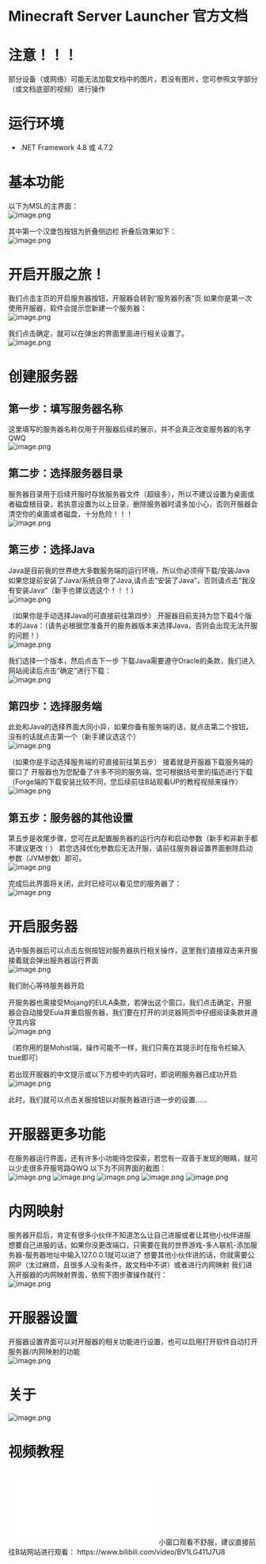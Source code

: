Minecraft Server Launcher 官方文档
====
# 注意！！！
部分设备（或网络）可能无法加载文档中的图片，若没有图片，您可参照文字部分（或文档底部的视频）进行操作

# 运行环境
- .NET Framework 4.8 或 4.7.2

# 基本功能
以下为MSL的主界面：  
![image.png](https://i.328888.xyz/2023/01/23/OawcU.png)

其中第一个汉堡包按钮为折叠侧边栏
折叠后效果如下：  
![image.png](https://i.328888.xyz/2023/01/23/Oalnp.png)

# 开启开服之旅！
我们点击主页的开启服务器按钮，开服器会转到“服务器列表”页
如果你是第一次使用开服器，软件会提示您新建一个服务器：  
![image.png](https://i.328888.xyz/2023/01/23/Oa2ov.png)

我们点击确定，就可以在弹出的界面里面进行相关设置了。  
![image.png](https://i.328888.xyz/2023/01/23/OaOf3.png)

# 创建服务器
## 第一步：填写服务器名称
这里填写的服务器名称仅用于开服器后续的展示，并不会真正改变服务器的名字QWQ  
![image.png](https://i.328888.xyz/2023/01/23/Oab8y.png)

## 第二步：选择服务器目录
服务器目录用于后续开服时存放服务器文件（超级多），所以不建议设置为桌面或者磁盘根目录，若执意设置为以上目录，删除服务器时请多加小心，否则开服器会清空你的桌面或者磁盘，十分危险！！！  
![image.png](https://i.328888.xyz/2023/01/23/OajF5.png)

## 第三步：选择Java
Java是目前我的世界绝大多数服务端的运行环境，所以你必须得下载/安装Java
如果您提前安装了Java/系统自带了Java,请点击“安装了Java”，否则请点击“我没有安装Java”（新手也建议选这个！！！）  
![image.png](https://i.328888.xyz/2023/01/23/Oa8Y8.png)

（如果你是手动选择Java的可直接前往第四步）
开服器目前支持为您下载4个版本的Java：（请务必根据您准备开的服务器版本来选择Java，否则会出现无法开服的问题！）  
![image.png](https://i.328888.xyz/2023/01/23/OaNwZ.png)

我们选择一个版本，然后点击下一步
下载Java需要遵守Oracle的条款，我们进入网站阅读后点击“确定”进行下载：  
![image.png](https://i.328888.xyz/2023/01/23/OarxF.png)

## 第四步：选择服务端
此处和Java的选择界面大同小异，如果你备有服务端的话，就点击第二个按钮，没有的话就点击第一个（新手建议选这个）  
![image.png](https://i.328888.xyz/2023/01/23/Oa3MH.png)

（如果你是手动选择服务端的可直接前往第五步）
接着就是开服器下载服务端的窗口了
开服器也为您配备了许多不同的服务端，您可根据括号里的描述进行下载（Forge端的下载安装比较不同，您后续前往B站观看UP的教程视频来操作）  
![image.png](https://i.328888.xyz/2023/01/23/OacnQ.png)

## 第五步：服务器的其他设置
第五步是收尾步骤，您可在此配置服务器的运行内存和启动参数（新手和非新手都不建议更改！）
若您选择优化参数后无法开服，请前往服务器设置界面删除启动参数（JVM参数）即可。  
![image.png](https://i.328888.xyz/2023/01/23/OamcE.png)

完成后此界面将关闭，此时已经可以看见您的服务器了：  
![image.png](https://i.328888.xyz/2023/01/23/OapsC.png)

# 开启服务器
选中服务器后可以点击左侧按钮对服务器执行相关操作，这里我们直接双击来开服
接着就会弹出服务器运行界面  
![image.png](https://i.328888.xyz/2023/01/23/OaXfP.png)

我们耐心等待服务器开启

开服务器也需接受Mojang的EULA条款，若弹出这个窗口，我们点击确定，开服器会自动接受Eula并重启服务器，我们要在打开的浏览器网页中仔细阅读条款并遵守其内容  
![image.png](https://i.328888.xyz/2023/01/23/Oag8X.png)

（若你用的是Mohist端，操作可能不一样，我们只需在其提示时在指令栏输入true即可）

若出现开服器的中文提示或以下方框中的内容时，即说明服务器已成功开启  
![image.png](https://i.328888.xyz/2023/01/23/OaxGt.png)

此时，我们就可以点击关服按钮以对服务器进行进一步的设置……

# 开服器更多功能
在服务器运行界面，还有许多小功能待您探索，若您有一双善于发现的眼睛，就可以少走很多开服弯路QWQ
以下为不同界面的截图：  
![image.png](https://i.328888.xyz/2023/01/23/Oa7YJ.png)
![image.png](https://i.328888.xyz/2023/01/23/Oaewc.png)
![image.png](https://i.328888.xyz/2023/01/23/Oaz7A.png)
![image.png](https://i.328888.xyz/2023/01/23/Oa6Mo.png)
![image.png](https://i.328888.xyz/2023/01/23/OaGtN.png)

# 内网映射
服务器开启后，肯定有很多小伙伴不知道怎么让自己进服或者让其他小伙伴进服
想要自己进服的话，如果你没更改端口，只需要在我的世界游戏-多人联机-添加服务器-服务器地址中输入127.0.0.1就可以进了
想要其他小伙伴进的话，你就需要公网IP（太过麻烦，且很多人没有条件，故文档中不讲）或者进行内网映射
我们进入开服器的内网映射界面，依照下图步骤操作就行：  
![image.png](https://i.328888.xyz/2023/01/23/OadmV.png)

# 开服器设置
开服器设置界面可以对开服器的相关功能进行设置，也可以启用打开软件自动打开服务器/内网映射的功能  
![image.png](https://i.328888.xyz/2023/01/23/Oahsd.png)

# 关于  
![image.png](https://i.328888.xyz/2023/01/23/OaSyb.png)

# 视频教程
<iframe src="//player.bilibili.com/player.html?aid=431020620&bvid=BV1LG411J7U8&cid=847537814&page=1" scrolling="no" border="0" frameborder="no" framespacing="0" allowfullscreen="true"> </iframe>
小窗口观看不舒服，建议直接前往B站网站进行观看：
https://www.bilibili.com/video/BV1LG411J7U8
